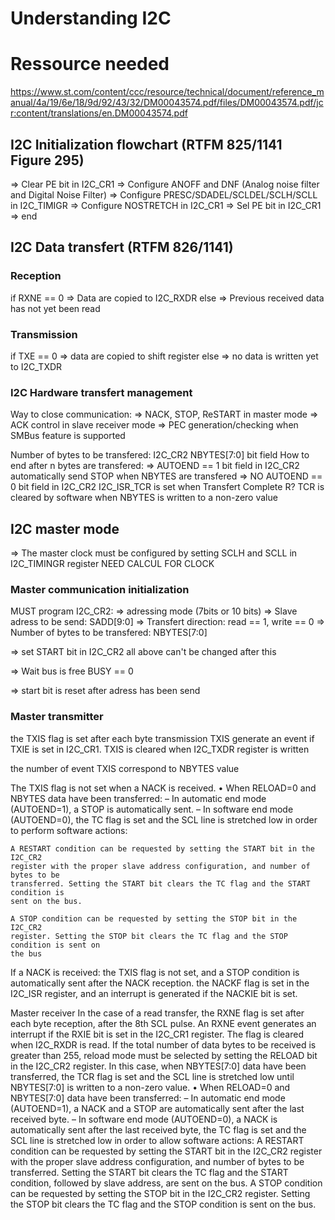 # Understanding I2C
# Ressource needed
https://www.st.com/content/ccc/resource/technical/document/reference_manual/4a/19/6e/18/9d/92/43/32/DM00043574.pdf/files/DM00043574.pdf/jcr:content/translations/en.DM00043574.pdf


## I2C Initialization flowchart (RTFM 825/1141 Figure 295)
=> Clear PE bit in I2C_CR1
=> Configure ANOFF and DNF (Analog noise filter and Digital Noise Filter)
=> Configure PRESC/SDADEL/SCLDEL/SCLH/SCLL in I2C_TIMIGR
=> Configure NOSTRETCH in I2C_CR1
=> Sel PE bit in I2C_CR1
=> end


## I2C Data transfert (RTFM 826/1141)
### Reception
if RXNE == 0
	=> Data are copied to I2C_RXDR 
else
	=> Previous received data has not yet been read

### Transmission
if TXE == 0
	=> data are copied to shift register
else
	=> no data is written yet to I2C_TXDR


### I2C Hardware transfert management
Way to close communication:
=> NACK, STOP, ReSTART in master mode
=> ACK control in slave receiver mode
=> PEC generation/checking when SMBus feature is supported

Number of bytes to be transfered: I2C_CR2 NBYTES[7:0] bit field
How to end after n bytes are transfered:
=> AUTOEND == 1 bit field in I2C_CR2 
	automatically send STOP when NBYTES are transfered
=> NO AUTOEND == 0 bit field in I2C_CR2
	I2C_ISR_TCR is set when Transfert Complete R? TCR is cleared by software when NBYTES is written to a non-zero value

## I2C master mode
=> The master clock must be configured by setting SCLH and SCLL in I2C_TIMINGR register
NEED CALCUL FOR CLOCK

### Master communication initialization
MUST program I2C_CR2:
=> adressing mode (7bits or 10 bits)
=> Slave adress to be send: SADD[9:0]
=> Transfert direction: read == 1, write == 0
=> Number of bytes to be transfered: NBYTES[7:0]

=> set START bit in I2C_CR2 all above can't be changed after this

=> Wait bus is free BUSY == 0 

=> start bit is reset after adress has been send

### Master transmitter
the TXIS flag is set after each byte transmission
TXIS generate an event if TXIE is set in I2C_CR1.
TXIS is cleared when I2C_TXDR register is written

the number of event TXIS correspond to NBYTES value

The TXIS flag is not set when a NACK is received.
• When RELOAD=0 and NBYTES data have been transferred:
	– In automatic end mode (AUTOEND=1), a STOP is automatically sent.
	– In software end mode (AUTOEND=0), the TC flag is set and the SCL line is
	stretched low in order to perform software actions:

	A RESTART condition can be requested by setting the START bit in the I2C_CR2
	register with the proper slave address configuration, and number of bytes to be
	transferred. Setting the START bit clears the TC flag and the START condition is
	sent on the bus.

	A STOP condition can be requested by setting the STOP bit in the I2C_CR2
	register. Setting the STOP bit clears the TC flag and the STOP condition is sent on
	the bus

If a NACK is received: the TXIS flag is not set, and a STOP condition is automatically
sent after the NACK reception. the NACKF flag is set in the I2C_ISR register, and an
interrupt is generated if the NACKIE bit is set.


Master receiver
In the case of a read transfer, the RXNE flag is set after each byte reception, after the 8th
SCL pulse. An RXNE event generates an interrupt if the RXIE bit is set in the I2C_CR1
register. The flag is cleared when I2C_RXDR is read.
If the total number of data bytes to be received is greater than 255, reload mode must be
selected by setting the RELOAD bit in the I2C_CR2 register. In this case, when
NBYTES[7:0] data have been transferred, the TCR flag is set and the SCL line is stretched
low until NBYTES[7:0] is written to a non-zero value.
• When RELOAD=0 and NBYTES[7:0] data have been transferred:
– In automatic end mode (AUTOEND=1), a NACK and a STOP are automatically
sent after the last received byte.
– In software end mode (AUTOEND=0), a NACK is automatically sent after the last
received byte, the TC flag is set and the SCL line is stretched low in order to allow
software actions:
A RESTART condition can be requested by setting the START bit in the I2C_CR2
register with the proper slave address configuration, and number of bytes to be
transferred. Setting the START bit clears the TC flag and the START condition,
followed by slave address, are sent on the bus.
A STOP condition can be requested by setting the STOP bit in the I2C_CR2
register. Setting the STOP bit clears the TC flag and the STOP condition is sent on
the bus.


